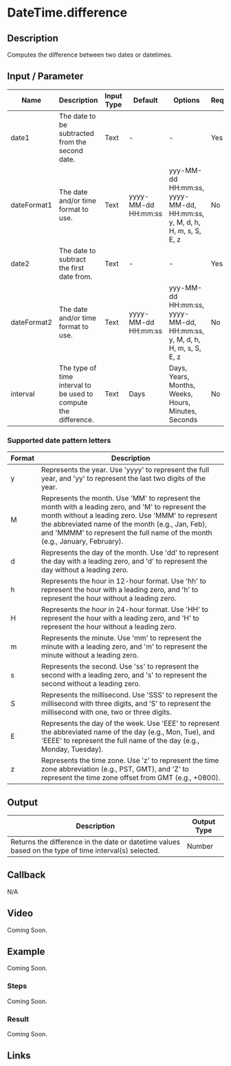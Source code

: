 # DateTime.difference

## Description

Computes the difference between two dates or datetimes.

## Input / Parameter

| Name | Description | Input Type | Default | Options | Required |
| ------ | ------ | ------ | ------ | ------ | ------ |
| date1 | The date to be subtracted from the second date. | Text | - | - | Yes |
| dateFormat1 | The date and/or time format to use. | Text | yyyy-MM-dd HH:mm:ss | yyy-MM-dd HH:mm:ss, yyyy-MM-dd, HH:mm:ss, y, M, d, h, H, m, s, S, E, z | No |
| date2 | The date to subtract the first date from. | Text | - | - | Yes |
| dateFormat2 | The date and/or time format to use. | Text | yyyy-MM-dd HH:mm:ss | yyy-MM-dd HH:mm:ss, yyyy-MM-dd, HH:mm:ss, y, M, d, h, H, m, s, S, E, z | No |
| interval | The type of time interval to be used to compute the difference. | Text | Days | Days, Years, Months, Weeks, Hours, Minutes, Seconds | No |

### Supported date pattern letters

| Format | Description |
| ------ | ------ |
| y | Represents the year. Use 'yyyy' to represent the full year, and 'yy' to represent the last two digits of the year. |
| M | Represents the month. Use 'MM' to represent the month with a leading zero, and 'M' to represent the month without a leading zero. Use 'MMM' to represent the abbreviated name of the month (e.g., Jan, Feb), and 'MMMM' to represent the full name of the month (e.g., January, February). |
| d | Represents the day of the month. Use 'dd' to represent the day with a leading zero, and 'd' to represent the day without a leading zero. |
| h | Represents the hour in 12-hour format. Use 'hh' to represent the hour with a leading zero, and 'h' to represent the hour without a leading zero. |
| H | Represents the hour in 24-hour format. Use 'HH' to represent the hour with a leading zero, and 'H' to represent the hour without a leading zero. |
| m | Represents the minute. Use 'mm' to represent the minute with a leading zero, and 'm' to represent the minute without a leading zero. |
| s | Represents the second. Use 'ss' to represent the second with a leading zero, and 's' to represent the second without a leading zero. |
| S | Represents the millisecond. Use 'SSS' to represent the millisecond with three digits, and 'S' to represent the millisecond with one, two or three digits. |
| E | Represents the day of the week. Use 'EEE' to represent the abbreviated name of the day (e.g., Mon, Tue), and 'EEEE' to represent the full name of the day (e.g., Monday, Tuesday). |
| z | Represents the time zone. Use 'z' to represent the time zone abbreviation (e.g., PST, GMT), and 'Z' to represent the time zone offset from GMT (e.g., +0800). |

## Output

| Description | Output Type |
| ------ | ------ |
| Returns the difference in the date or datetime values based on the type of time interval(s) selected. | Number |

## Callback

N/A

## Video

Coming Soon.

## Example

Coming Soon.

### Steps

Coming Soon.

### Result

Coming Soon.

## Links